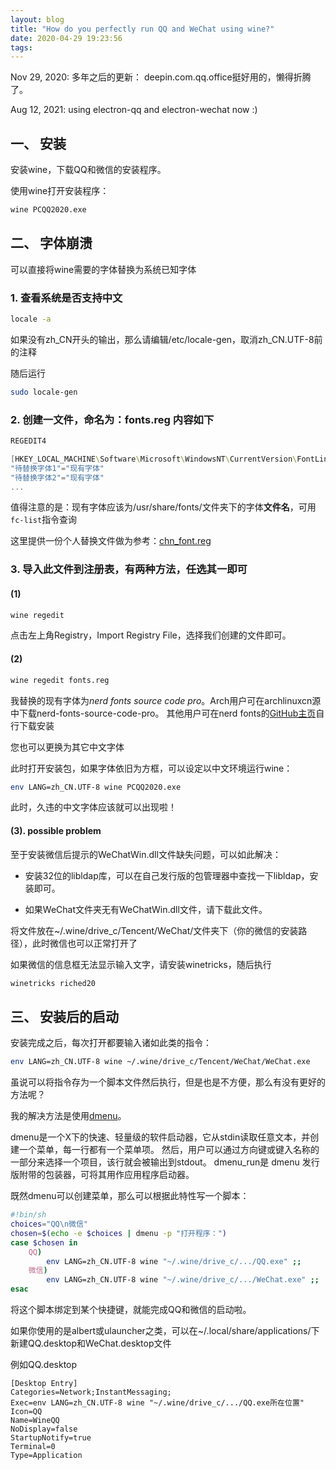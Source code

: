 ```yaml
---
layout: blog
title: "How do you perfectly run QQ and WeChat using wine?"
date: 2020-04-29 19:23:56
tags:
---
```


Nov 29, 2020: 多年之后的更新： deepin.com.qq.office挺好用的，懒得折腾了。

Aug 12, 2021: using electron-qq and electron-wechat now :)

## 一、 安装

安装wine，下载QQ和微信的安装程序。

使用wine打开安装程序：

```bash
wine PCQQ2020.exe
```

## 二、 字体崩溃

可以直接将wine需要的字体替换为系统已知字体

### 1. 查看系统是否支持中文

```bash
locale -a
```

如果没有zh\_CN开头的输出，那么请编辑/etc/locale-gen，取消zh\_CN.UTF-8前的注释

随后运行

```bash
sudo locale-gen
```

### 2. 创建一文件，命名为：fonts.reg 内容如下

```powershell
REGEDIT4

[HKEY_LOCAL_MACHINE\Software\Microsoft\WindowsNT\CurrentVersion\FontLink\SystemLink]
"待替换字体1"="现有字体"
"待替换字体2"="现有字体"
...
```

值得注意的是：现有字体应该为/usr/share/fonts/文件夹下的字体**文件名**，可用`fc-list`指令查询

这里提供一份个人替换文件做为参考：[chn_font.reg](/images/wine-QQ-WeChat-perfectly/chn_font.reg)

### 3. 导入此文件到注册表，有两种方法，任选其一即可

#### (1)

```bash
wine regedit
```

点击左上角Registry，Import Registry File，选择我们创建的文件即可。

#### (2)

```bash
wine regedit fonts.reg
```

我替换的现有字体为*nerd fonts source code pro*。Arch用户可在archlinuxcn源中下载nerd-fonts-source-code-pro。
其他用户可在nerd fonts的<a target="blank" href="https://github.com/ryanoasis/nerd-fonts">GitHub主页</a>自行下载安装

您也可以更换为其它中文字体

此时打开安装包，如果字体依旧为方框，可以设定以中文环境运行wine：

```bash
env LANG=zh_CN.UTF-8 wine PCQQ2020.exe
```

此时，久违的中文字体应该就可以出现啦！

#### (3). possible problem

至于安装微信后提示的WeChatWin.dll文件缺失问题，可以如此解决：

- 安装32位的libldap库，可以在自己发行版的包管理器中查找一下libldap，安装即可。

- 如果WeChat文件夹无有WeChatWin.dll文件，请下载此文件。

将文件放在~/.wine/drive\_c/Tencent/WeChat/文件夹下（你的微信的安装路径），此时微信也可以正常打开了

如果微信的信息框无法显示输入文字，请安装winetricks，随后执行

```bash
winetricks riched20
```

## 三、 安装后的启动

安装完成之后，每次打开都要输入诸如此类的指令：

```bash
env LANG=zh_CN.UTF-8 wine ~/.wine/drive_c/Tencent/WeChat/WeChat.exe
```

虽说可以将指令存为一个脚本文件然后执行，但是也是不方便，那么有没有更好的方法呢？

我的解决方法是使用<a target="_blank" href="https://tools.suckless.org/dmenu/">dmenu</a>。

dmenu是一个X下的快速、轻量级的软件启动器，它从stdin读取任意文本，并创建一个菜单，每一行都有一个菜单项。 然后，用户可以通过方向键或键入名称的一部分来选择一个项目，该行就会被输出到stdout。
dmenu\_run是 dmenu 发行版附带的包装器，可将其用作应用程序启动器。

既然dmenu可以创建菜单，那么可以根据此特性写一个脚本：

```bash
#!bin/sh
choices="QQ\n微信"
chosen=$(echo -e $choices | dmenu -p "打开程序：")
case $chosen in
    QQ)
        env LANG=zh_CN.UTF-8 wine "~/.wine/drive_c/.../QQ.exe" ;;
    微信)
        env LANG=zh_CN.UTF-8 wine "~/.wine/drive_c/.../WeChat.exe" ;;
esac
```

将这个脚本绑定到某个快捷键，就能完成QQ和微信的启动啦。

如果你使用的是albert或ulauncher之类，可以在~/.local/share/applications/下新建QQ.desktop和WeChat.desktop文件

例如QQ.desktop

```desktop
[Desktop Entry]
Categories=Network;InstantMessaging;
Exec=env LANG=zh_CN.UTF-8 wine "~/.wine/drive_c/.../QQ.exe所在位置"
Icon=QQ
Name=WineQQ
NoDisplay=false
StartupNotify=true
Terminal=0
Type=Application
```
